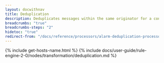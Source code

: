 ```yaml
---
layout: docwithnav
title: Deduplication
description: Deduplicates messages within the same originator for a configurable period using specified deduplication strategy.
breadcrumbs: "true"
breadcrumbs-steps: "2"
hidetoc: "true"
redirect-from: "/docs/reference/processors/alarm-deduplication-processor/"
---
```


{% include get-hosts-name.html %}
{% include docs/user-guide/rule-engine-2-0/nodes/transformation/deduplication.md %}
